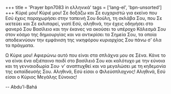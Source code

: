 +++
title = 'Prayer bpn7083 in ελληνικά'
tags = ['lang-el', 'bpn-unsorted']
+++
Κύριέ µου! Κύριέ µου! Σε δοξάζω και Σε ευχαριστώ για εκείνο που Εσύ έχεις παραχωρήσει στην ταπεινή Σου δούλη, τη σκλάβα Σου, που Σε ικετεύει και Σε εκλιπαρεί, γιατί Εσύ, αληθινά, την έχεις οδηγήσει στο φανερό Σου Βασίλειο και την έκανες να ακούσει το υπέροχο Κάλεσµά Σου στον κόσµο της δηµιουργίας και να αντικρίσει τα Σηµεία Σου, τα οποία αποδεικνύουν την εµφάνιση της νικηφόρου κυριαρχίας Σου πάνω σ’ όλα τα πράγµατα.

Ω Κύριε µου! Αφιερώνω αυτό που είναι στα σπλάχνα µου σε Σένα. Κάνε το να είναι ένα αξιέπαινο παιδί στο βασίλειό Σου και καλότυχο µε την εύνοια και τη γενναιοδωρία Σου· ν’ αναπτυχθεί και να µεγαλώσει µε τη κηδεµονία της εκπαίδευσής Σου. Αληθινά, Εσύ είσαι ο Φιλεύσπλαχνος! Αληθινά, Εσύ είσαι ο Κύριος Μεγάλης Εύνοιας!

-- Abdu'l-Bahá
